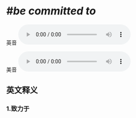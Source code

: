# ***\#be committed to*** 
英音
<audio src="./media/be committed to1_AAC.aac" controls="controls"></audio>

美音
<audio src="./media/be committed to2_AAC.aac" controls="controls"></audio>



  

英文释义
---
### 1.**致力于**  


